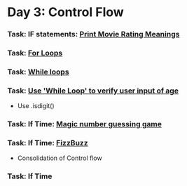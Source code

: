 # Day 3: Control Flow

### Task: IF statements: [Print Movie Rating Meanings](Tasks%2FVariables%2FPrint_Movie_Rating_Meanings.py)

### Task: [For Loops](For_Loops.py)

### Task: [While loops](While_loops.py)

### Task: [Use 'While Loop' to verify user input of age](prompt_user_for_age_loop.py)
* Use .isdigit()

### Task: If Time: [Magic number guessing game](Magic_number_game.py)

### Task: If Time: [FizzBuzz](FizzBuzz.py)
* Consolidation of Control flow

### Task: If Time